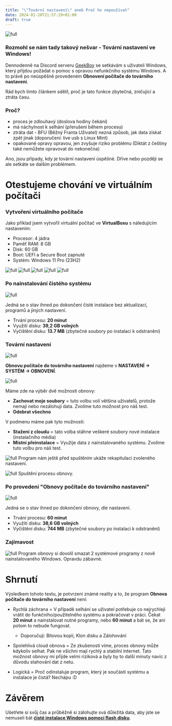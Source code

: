 ```yaml
---
title: "\"Tovární nastavení\" aneb Proč ho nepoužívat"
date: 2024-01-20T21:57:29+01:00
draft: true
---
```


![full](main.jpg)

### Rozmohl se nám tady takový nešvar - Tovární nastavení ve Windows!

Dennodenně na Discord serveru [GeekBoy](/zajimavosti/geekboy/) se setkávám s uživateli Windows, který přijdou požádat o pomoc s opravou nefunkčního systému Windows. A to právě po neúspěšně provedeném **Obnovení počítače do továrního nastavení**.

Rád bych tímto článkem sdělil, proč je tato funkce zbytečná, zničující a ztráta času.


### Proč?

- proces je zdlouhavý (doslova hodiny čekání)
- má náchylnost k selhání (přerušení během procesu)
- ztráta dat - BFU (Běžný Franta Uživatel) nezná způsob, jak data získat zpět jinak (doporučení: live usb s Linux Mint)
- opakované opravy opravou, jen zvyšuje riziko problému (Diktát z češtiny také nemůžete opravovat do nekonečna) 

Ano, jsou případy, kdy je tovární nastavení úspěšné. Dříve nebo později se ale setkáte se dalším problémem.


# Otestujeme chování ve virtuálním počítači

### Vytvoření virtuálního počítače

Jako příklad jsem vytvořil virtuální počítač ve **VirtualBoxu** s náledujícím nastavením:

- Procesor: 4 jádra
- Paměť RAM: 8 GB
- Disk: 60 GB
- Boot: UEFI a Secure Boot zapnuté
- Systém: Windows 11 Pro (23H2)

![full](3.jpg)
![full](4.jpg)
![full](5.jpg)
![full](6.jpg)
![full](7.jpg)


### Po nainstalování čistého systému

![full](1.jpg)

Jedná se o stav ihned po dokončení čisté instalace bez aktualizací, programů a jiných nastavení.

- Trvání procesu: **20 minut**
- Využití disku: **39,2 GB volných**
- Vyčištění disku: **13.7 MB** (zbytečné soubory po instalaci k odstranění)


### Tovární nastavení

![full](8.jpg)

**Obnovu počítače do továrního nastavení** najdeme v **NASTAVENÍ -> SYSTÉM -> OBNOVENÍ**.

![full](9.jpg)

Máme zde na výběr dvě možnosti obnovy:
- **Zachovat moje soubory** = tuto volbu volí většina uživatelů, protože nemají nebo nezálohují data. Zvolíme tuto možnost pro náš test. 
- **Odebrat všechno**

V podmenu máme pak tyto možnosti:
- **Stažení z cloudu** = tato volba stáhne veškeré soubory nové instalace (instalačního média)
- **Místní přeinstalace** = Využije data z nainstalovaného systému. Zvolíme tuto volbu pro náš test.

![full](10.jpg)
Program nám ještě před spuštěním ukáže rekapitulaci zvoleného nastavení.

![full](11.jpg)
Spuštění procesu obnovy.


### Po provedení "Obnovy počítače do továrního nastavení"

![full](2.jpg)

Jedná se o stav ihned po dokončení obnovy, dle nastavení.

- Trvání procesu: **60 minut**
- Využití disku: **38,6 GB volných**
- Vyčištění disku: **744 MB** (zbytečné soubory po instalaci k odstranění)


### Zajímavost

![full](0.jpg)
Program obnovy si dovolil smazat 2 systémové programy z nově nainstalovaného Windows. Opravdu zábavné.


# Shrnutí

Výsledkem tohoto testu, je potvrzení známé reality a to, že program **Obnova počítače do továrního nastavení** není:

- Rychlá záchrana = V případě selhání se uživatel potřebuje co nejrychleji vrátit do funkčního/použitelného systému a pokračovat v práci. Čekat **20 minut** a nainstalovat nutné programy, nebo **60 minut** a bát se, že ani potom to nebude fungovat. 
    - Doporučuji: Bitovou kopii, Klon disku a Zálohování

- Spolehlivá cloud obnova = Ze zkušenosti víme, proces obnovy může kdykoliv selhat. Pak ne všichni mají rychlý a stabilní internet. Tato možnost obnovy mi přijde velmi riziková a byly by to další minuty navíc z důvodu stahování dat z netu.

- Logická = Proč odinstaluje program, který je součástí systému a instalace je čistá? Nechápu :D


# Závěrem

Ušetřete si svůj čas a průběžně si zálohujte svá důležitá data, aby jste se nemuseli bát [**ćisté instalace Windows pomocí flash disku**](/navody/instalace-windows-11/).